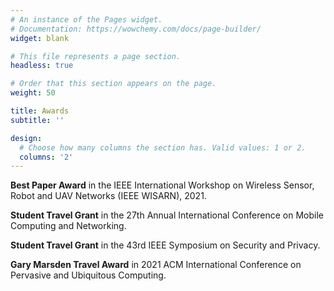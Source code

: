 ```yaml
---
# An instance of the Pages widget.
# Documentation: https://wowchemy.com/docs/page-builder/
widget: blank

# This file represents a page section.
headless: true

# Order that this section appears on the page.
weight: 50

title: Awards
subtitle: ''

design:
  # Choose how many columns the section has. Valid values: 1 or 2.
  columns: '2'
---
```


<p>
<i class="fa-solid fa-award"></i>
<b>Best Paper Award</b> in the IEEE International Workshop on Wireless Sensor, Robot and UAV Networks (IEEE WISARN), 2021.
</p>
<p>
<i class="fa-solid fa-plane"></i>
<b>Student Travel Grant</b> in the 27th Annual International Conference on Mobile Computing and Networking.
</p>
<p>
<i class="fa-solid fa-plane"></i>
<b>Student Travel Grant</b> in the 43rd IEEE Symposium on Security and Privacy.
</p>
<p>
<i class="fa-solid fa-plane"></i>
<b>Gary Marsden Travel Award</b> in 2021 ACM International Conference on Pervasive and Ubiquitous Computing.
</p>

